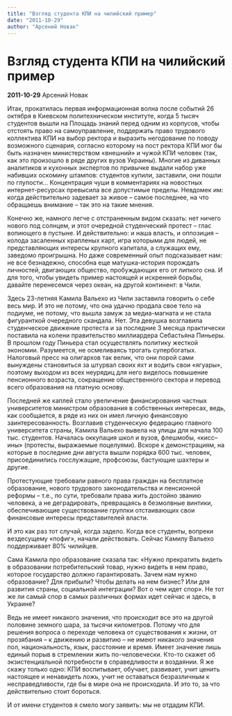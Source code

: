 ```yaml
---
title: "Взгляд студента КПИ на чилийский пример"
date: "2011-10-29"
author: "Арсений Новак"
---
```


# Взгляд студента КПИ на чилийский пример

**2011-10-29** Арсений Новак

Итак, прокатилась первая информационная волна после событий 26 октября в Киевском политехническом институте, когда 5 тысяч студентов вышли на Площадь знаний перед одним из корпусов, чтобы отстоять право на самоуправление, поддержать право трудового коллектива КПИ на выбор ректора и выразить негодование по поводу возможного сценария, согласно которому на пост ректора КПИ мог бы быть назначен министерством «внешний» и чужой КПИ человек (так, как это произошло в ряде других вузов Украины). Многие из диванных аналитиков и кухонных экспертов по привычке выдали набор уже набивших оскомину штампов: студентов купили, заставили, они пошли по глупости… Концентрация чуши в комментариях на новостных интернет-ресурсах превысила все допустимые пределы. Невдомек им: когда действительно задевает за живое – самое последнее, на что обращаешь внимание – так это на такие мнения.

Конечно же, намного легче с отстраненным видом сказать: нет ничего нового под солнцем, и этот очередной студенческий протест – глас вопиющего в пустыне. И действительно: и наша власть, и оппозиция – колода засаленных крапленых карт, игра которыми для людей, не представляющих интересы крупного капитала, а служащих ему, заведомо проигрышна. Но даже современный опыт подсказывает нам: не все безнадежно, способна еще матушка-история порождать личностей, двигающих общество, пробуждающих его от липкого сна. И для того, чтобы увидеть пример настоящей и искренней борьбы, давайте перенесемся через океан, на другой континент: в Чили.

Здесь 23-летняя Камила Вальехо из Чили заставила говорить о себе весь мир. И это не потому, что она удачно продала свое тело на подиуме, не потому, что вышла замуж за медиа-магната и не стала фигуранткой очередного скандала. Нет. Эта девушка возглавила студенческое движение протеста и за последние 3 месяца практически поставила на колени правительство миллиардера Себастьяна Пиньеры. В прошлом году Пиньера стал осуществлять политику жесткой экономии. Разумеется, не осмеливаясь трогать супербогатых. Налоговый пресс на олигархов так велик, что они порой сами вынуждены становиться за штурвал своих яхт и водить свои «ягуары», поэтому выходом из всех неурядиц для него виделось повышение пенсионного возраста, сокращение общественного сектора и перевод всего образования на платную основу.

Последней же каплей стало увеличение финансирования частных университетов министром образования в собственных интересах, ведь, как сообщается, в ряде из них он имел личную финансовую заинтересованность. Возглавив студенческую федерацию главного университета страны, Камила Вальехо вывела на улицы для начала 100 тыс. студентов. Началась оккупация школ и вузов, флешмобы, «кисс–ины» (протесты, выражаемые поцелуями). Вскоре к демонстрациям, на которые в последние дни августа вышли порядка 600 тыс. человек, присоединились госслужащие, профсоюзы, бастующие шахтеры и другие.

Протестующие требовали равного права граждан на бесплатное образование, нового трудового законодательства и пенсионной реформы – т.е., по сути, требовали права жить достойно званию человека, а не деградировать, превращаясь в безмолвные винтики, обеспечивающие существование группки отстаивающих свои финансовые интересы представителей власти.

И это как раз тот случай, когда задело. Когда все студенты, вопреки вездесущему «пофиг», начали действовать. Сейчас Камилу Вальехо поддерживает 80% чилийцев.

Сама Камила про образование сказала так: «Нужно прекратить видеть в образовании потребительский товар, нужно видеть в нем право, которое государство должно гарантировать. Зачем нам нужно образование? Для прибыли? Чтобы делать на нем бизнес? Или для развития страны, социальной интеграции? Вот о чем идет спор». Не тот же ли самый спор в самых различных формах идет сейчас и здесь, в Украине?

Ведь не имеет никакого значения, что происходит все это на другой половине земного шара, за тысячи километров. Потому что для решения вопроса о переходе человека от существования к жизни, от прозябания – к движению и развитию – не имеют никакого значения пол, национальность, язык, расстояние и время. Имеет значение лишь единый порыв в стремлении жить по-человечески. Кто-то скажет об экзистенциальной потребности в справедливости и воздаянии. Я же скажу только одно: КПИ воспитывает, обучает, развивает, учит ценить настоящее и ненавидеть ложь, учит не оставаться безразличным к несправедливости, где бы в мире она не происходила. И это то, за что действительно стоит бороться.

И от имени студентов я смело могу заявить: мы не отдадим КПИ.